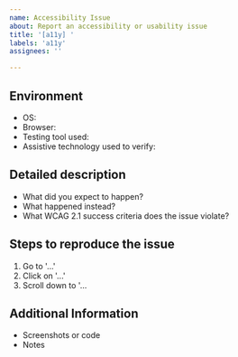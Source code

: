 ```yaml
---
name: Accessibility Issue
about: Report an accessibility or usability issue
title: '[a11y] '
labels: 'a11y'
assignees: ''

---
```


## Environment

- OS:
- Browser:
- Testing tool used:
- Assistive technology used to verify:

## Detailed description

- What did you expect to happen?
- What happened instead?
- What WCAG 2.1 success criteria does the issue violate?

## Steps to reproduce the issue

1. Go to '...'
2. Click on '...'
3. Scroll down to '...

## Additional Information

- Screenshots or code
- Notes
